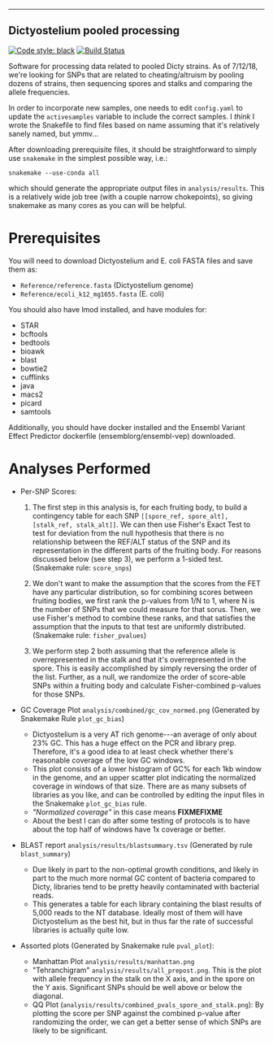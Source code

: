 ----
Dictyostelium pooled processing
----

[![Code style: black](https://img.shields.io/badge/code%20style-black-000000.svg)](https://github.com/ambv/black)
[![Build Status](https://travis-ci.com/petercombs/dicty.svg?branch=master)](https://travis-ci.com/petercombs/dicty)

Software for processing data related to pooled Dicty strains.  As of 7/12/18,
we're looking for SNPs that are related to cheating/altruism by pooling dozens
of strains, then sequencing spores and stalks and comparing the allele frequencies.

In order to incorporate new samples, one needs to edit `config.yaml` to update
the `activesamples` variable to include the correct samples. I _think_ I wrote
the Snakefile to find files based on name assuming that it's relatively sanely
named, but ymmv...

After downloading prerequisite files, it should be straightforward to simply
use `snakemake` in the simplest possible way, i.e.:
 
```
snakemake --use-conda all
```

which should generate the appropriate output files in `analysis/results`. This
is a relatively wide job tree (with a couple narrow chokepoints), so giving
snakemake as many cores as you can will be helpful.


Prerequisites
======

You will need to download Dictyostelium and E. coli FASTA files and save them as:

* `Reference/reference.fasta` (Dictyostelium genome)
* `Reference/ecoli_k12_mg1655.fasta` (E. coli)

You should also have lmod installed, and have modules for:

* STAR
* bcftools
* bedtools
* bioawk
* blast
* bowtie2
* cufflinks
* java
* macs2
* picard
* samtools

Additionally, you should have docker installed and the Ensembl Variant Effect
Predictor dockerfile (ensemblorg/ensembl-vep) downloaded.

Analyses Performed
======

* Per-SNP Scores:

    1. The first step in this analysis is, for each fruiting body, to build a
       contingency table for each SNP `[[spore_ref, spore_alt], [stalk_ref,
       stalk_alt]]`. We can then use Fisher's Exact Test to test for deviation
       from the null hypothesis that there is no relationship between the
       REF/ALT status of the SNP and its representation in the different parts
       of the fruiting body. For reasons discussed below (see step 3), we
       perform a 1-sided test. (Snakemake rule: `score_snps`)

    2. We don't want to make the assumption that the scores from the FET have
       any particular distribution, so for combining scores between fruiting
       bodies, we first rank the p-values from 1/N to 1, where N is the number
       of SNPs that we could measure for that sorus. Then, we use Fisher's
       method to combine these ranks, and that satisfies the assumption that
       the inputs to that test are uniformly distributed. (Snakemake rule:
       `fisher_pvalues`)

    3. We perform step 2 both assuming that the reference allele is
       overrepresented in the stalk and that it's overrepresented in the spore.
       This is easily accomplished by simply reversing the order of the list.
       Further, as a null, we randomize the order of score-able SNPs within a
       fruiting body and calculate Fisher-combined p-values for those SNPs.

* GC Coverage Plot `analysis/combined/gc_cov_normed.png` (Generated by Snakemake Rule `plot_gc_bias`)
   - Dictyostelium is a very AT rich genome---an average of only about 23% GC.
     This has a huge effect on the PCR and library prep. Therefore, it's a good
     idea to at least check whether there's reasonable coverage of the low GC
     windows.  
   - This plot consists of a lower histogram of GC% for each 1kb window in the
     genome, and an upper scatter plot indicating the normalized coverage in
     windows of that size. There are as many subsets of libraries as you like,
     and can be controlled by editing the input files in the Snakemake
     `plot_gc_bias` rule.
   - _"Normalized coverage"_ in this case means **FIXMEFIXME**
   - About the best I can do after some testing of protocols is to have about
     the top half of windows have 1x coverage or better. 

* BLAST report `analysis/results/blastsummary.tsv` (Generated by rule
  `blast_summary`)
    - Due likely in part to the non-optimal growth conditions, and likely in
      part to the much more normal GC content of bacteria compared to Dicty,
      libraries tend to be pretty heavily contaminated with bacterial reads. 
    - This generates a table for each library containing the blast results of
      5,000 reads to the NT database. Ideally most of them will have
      Dictyostelium as the best hit, but in thus far the rate of successful
      libraries is actually quite low. 

* Assorted plots (Generated by Snakemake rule `pval_plot`):
    - Manhattan Plot `analysis/results/manhattan.png`
    - "Tehranchigram" `analysis/results/all_prepost.png`. This is the plot with
      allele frequency in the stalk on the X axis, and in the spore on the Y
      axis. Significant SNPs should be well above or below the diagonal.
    - QQ Plot (`analysis/results/combined_pvals_spore_and_stalk.png`): By
      plotting the score per SNP against the combined p-value after randomizing
      the order, we can get a better sense of which SNPs are likely to be
      significant.


